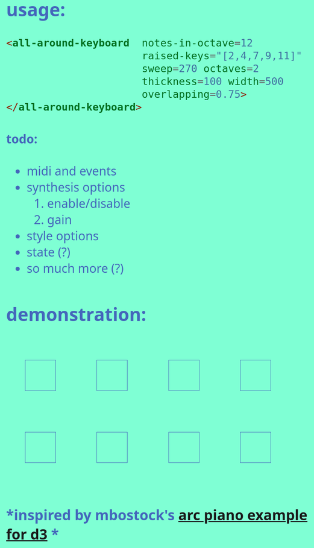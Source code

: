 ## usage:
```html
<all-around-keyboard  notes-in-octave=12
                      raised-keys="[2,4,7,9,11]"
                      sweep=270 octaves=2
                      thickness=100 width=500
                      overlapping=0.75>
</all-around-keyboard>
```

#### todo:
- midi and events
- synthesis options
  1. enable/disable
  2. gain
- style options
- state (?)
- so much more (?)


## demonstration:

<all-around-keyboard  notes-in-octave="12" raised-keys="[2,4,7,9,11]" sweep=4 octaves="3" thickness="100" width="500" overlapping="0.75">
</all-around-keyboard>

<all-around-keyboard  notes-in-octave="12" raised-keys="[2,5,7,9,11]" sweep=4 octaves="3" thickness="100" width="500" overlapping="0.75">
</all-around-keyboard>


<all-around-keyboard  notes-in-octave="12" raised-keys="[2,4,7,9,11]" sweep=180 octaves="2" thickness="130" width="500" overlapping="0.75">
</all-around-keyboard>

<all-around-keyboard  notes-in-octave="12" raised-keys="[2,4,7,9,11]" sweep=360 octaves="2" thickness="200" width="500" overlapping="0.75">
</all-around-keyboard>

<all-around-keyboard  notes-in-octave="12" raised-keys="[2,4,7,9,11]" sweep=360 octaves="1" thickness="200" width="500" overlapping="0.75">
</all-around-keyboard>

<all-around-keyboard  notes-in-octave="12" raised-keys="[2,5,7,9,11]" sweep=120 octaves="2" thickness="200" width="500" overlapping="0.75">
</all-around-keyboard>

<all-around-keyboard  notes-in-octave="16" raised-keys="[2,4,6,9,11,13,15]" sweep=270 octaves="2" thickness="220" width="500" overlapping="0.75">
</all-around-keyboard>

<all-around-keyboard  notes-in-octave="31" raised-keys="[2,4,6,11,13,15,19,23,25,28,30]" sweep=270 octaves="1" thickness="220" width="500" overlapping="0.75">
</all-around-keyboard>

<script src="all-around-keyboard.js"></script>


<style>
  body {
    background: aquamarine;
    font-size: 2em;
    font-family: sans;
    color: #4466bb;
  }

  all-around-keyboard {
    margin: 50px;
    display: inline-block;
    border: solid #4466bb 1px;
    padding: 40px;
  }
</style>

### *inspired by mbostock's [arc piano example for d3](https://bl.ocks.org/mbostock/5723d93e4f617b542991) *
